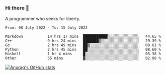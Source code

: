 ### Hi there 👋

<!--
**shejialuo/shejialuo** is a ✨ _special_ ✨ repository because its `README.md` (this file) appears on your GitHub profile.

Here are some ideas to get you started:

- 🔭 I’m currently working on ...
- 🌱 I’m currently learning ...
- 👯 I’m looking to collaborate on ...
- 🤔 I’m looking for help with ...
- 💬 Ask me about ...
- 📫 How to reach me: ...
- 😄 Pronouns: ...
- ⚡ Fun fact: ...
-->

A programmer who seeks for liberty.

<!--START_SECTION:waka-->

```text
From: 08 July 2022 - To: 15 July 2022

Markdown           14 hrs 17 mins  ███████████░░░░░░░░░░░░░░   44.65 %
C++                9 hrs 24 mins   ███████▒░░░░░░░░░░░░░░░░░   29.39 %
Go                 2 hrs 49 mins   ██▒░░░░░░░░░░░░░░░░░░░░░░   08.81 %
Python             2 hrs 45 mins   ██░░░░░░░░░░░░░░░░░░░░░░░   08.60 %
Haskell            1 hr 4 mins     █░░░░░░░░░░░░░░░░░░░░░░░░   03.38 %
Other              55 mins         ▓░░░░░░░░░░░░░░░░░░░░░░░░   02.90 %
```

<!--END_SECTION:waka-->

[![Anurag's GitHub stats](https://github-readme-stats.vercel.app/api?username=shejialuo&show_icons=true&theme=dracula)](https://github.com/anuraghazra/github-readme-stats)
